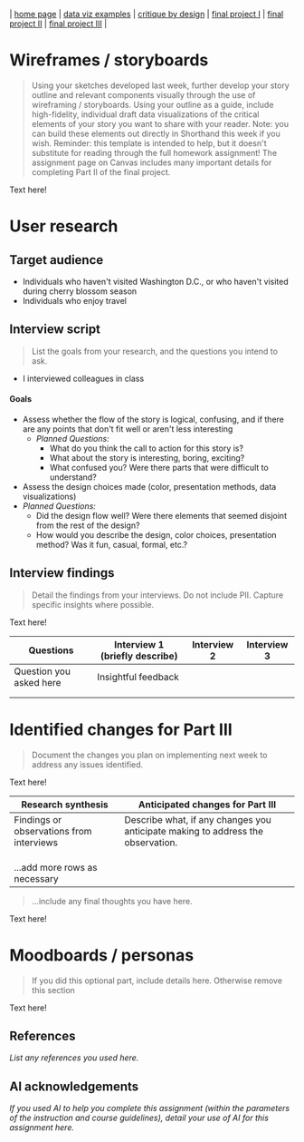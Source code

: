 | [home page](https://cmustudent.github.io/tswd-portfolio-templates/) | [data viz examples](dataviz-examples) | [critique by design](critique-by-design) | [final project I](final-project-part-one) | [final project II](final-project-part-two) | [final project III](final-project-part-three) |

# Wireframes / storyboards
> Using your sketches developed last week, further develop your story outline and relevant components visually through the use of wireframing / storyboards. Using your outline as a guide, include high-fidelity, individual draft data visualizations of the critical elements of your story you want to share with your reader. Note: you can build these elements out directly in Shorthand this week if you wish.  Reminder: this template is intended to help, but it doesn't substitute for reading through the full homework assignment!  The assignment page on Canvas includes many important details for completing Part II of the final project. 

Text here!

# User research 

## Target audience
- Individuals who haven't visited Washington D.C., or who haven't visited during cherry blossom season
- Individuals who enjoy travel

## Interview script
> List the goals from your research, and the questions you intend to ask.
- I interviewed colleagues in class

#### Goals
- Assess whether the flow of the story is logical, confusing, and if there are any points that don't fit well or aren't less interesting
  - _Planned Questions:_
    - What do you think the call to action for this story is?
    - What about the story is interesting, boring, exciting?
    - What confused you? Were there parts that were difficult to understand?
- Assess the design choices made (color, presentation methods, data visualizations)
- _Planned Questions:_
    - Did the design flow well? Were there elements that seemed disjoint from the rest of the design?
    - How would you describe the design, color choices, presentation method? Was it fun, casual, formal, etc.?

## Interview findings
> Detail the findings from your interviews.  Do not include PII.  Capture specific insights where possible.

Text here!

| Questions               | Interview 1 (briefly describe) | Interview 2 | Interview 3 |
|-------------------------|--------------------------------|-------------|-------------|
| Question you asked here | Insightful feedback            |             |             |
|                         |                                |             |             |
|                         |                                |             |             |


# Identified changes for Part III
> Document the changes you plan on implementing next week to address any issues identified.  

Text here!

| Research synthesis                       | Anticipated changes for Part III                                                |
|------------------------------------------|---------------------------------------------------------------------------------|
| Findings or observations from interviews | Describe what, if any changes you anticipate making to address the observation. |
|                                          |                                                                                 |
|                                          |                                                                                 |
|                                          |                                                                                 |
| ...add more rows as necessary            |                                                                                 |

> ...include any final thoughts you have here. 

Text here!

# Moodboards / personas
> If you did this optional part, include details here.  Otherwise remove this section

Text here!

## References
_List any references you used here._

## AI acknowledgements
_If you used AI to help you complete this assignment (within the parameters of the instruction and course guidelines), detail your use of AI for this assignment here._


